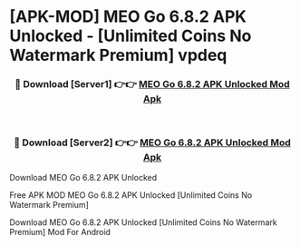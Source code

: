 # [APK-MOD] MEO Go 6.8.2 APK Unlocked - [Unlimited Coins No Watermark Premium] vpdeq



<div align="center">
<h3>🔴 Download [Server1] 👉👉 <a href="https://momento.my/?title=MEO_Go_6.8.2_APK_Unlocked">MEO Go 6.8.2 APK Unlocked Mod Apk</a></h3><br>

<h3>🔴 Download [Server2] 👉👉 <a href="https://momento.my/?title=MEO_Go_6.8.2_APK_Unlocked">MEO Go 6.8.2 APK Unlocked Mod Apk</a></h3>
</div>



Download MEO Go 6.8.2 APK Unlocked 

Free APK MOD MEO Go 6.8.2 APK Unlocked [Unlimited Coins No Watermark Premium]

Download MEO Go 6.8.2 APK Unlocked [Unlimited Coins No Watermark Premium] Mod For Android
